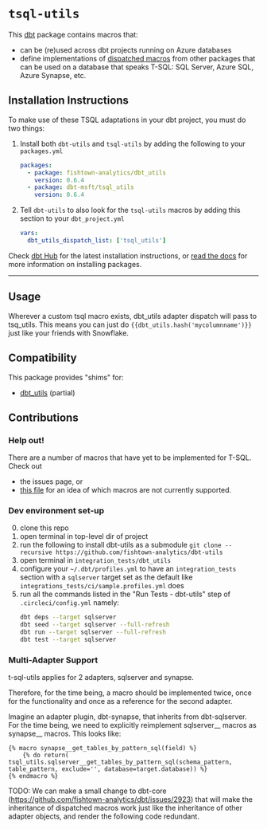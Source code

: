 # `tsql-utils`

This [dbt](https://github.com/fishtown-analytics/dbt) package contains macros 
that:
- can be (re)used across dbt projects running on Azure databases
- define implementations of [dispatched macros](https://docs.getdbt.com/reference/dbt-jinja-functions/adapter/#dispatch) from other packages that can be used on a database that speaks T-SQL: SQL Server, Azure SQL, Azure Synapse, etc.

## Installation Instructions

To make use of these TSQL adaptations in your dbt project, you must do two things:
1. Install both `dbt-utils` and `tsql-utils` by adding the following to your `packages.yml`
    ```yaml
    packages:
      - package: fishtown-analytics/dbt_utils
        version: 0.6.4
      - package: dbt-msft/tsql_utils
        version: 0.6.4
    ```
2. Tell `dbt-utils` to also look for the `tsql-utils` macros by adding this section to your `dbt_project.yml`
    ```yaml
    vars:
      dbt_utils_dispatch_list: ['tsql_utils']
    ```
Check [dbt Hub](https://hub.getdbt.com) for the latest installation 
instructions, or [read the docs](https://docs.getdbt.com/docs/package-management) 
for more information on installing packages.

----

## Usage

Wherever a custom tsql macro exists, dbt_utils adapter dispatch will pass to tsq_utils. This means you can just do `{{dbt_utils.hash('mycolumnname')}}` just like your friends with Snowflake. 

## Compatibility

This package provides "shims" for:
- [dbt_utils](https://github.com/fishtown-analytics/dbt-utils) (partial)

## Contributions

### Help out!

There are a number of macros that have yet to be implemented for T-SQL. Check out
- the issues page, or
- [this file](integration_tests/dbt_utils/dbt_project.yml) for an idea of which macros are not currently supported.

### Dev environment set-up

0. clone this repo
1. open terminal in top-level dir of project
2. run the following to install dbt-utils as a submodule
    `git clone --recursive https://github.com/fishtown-analytics/dbt-utils` 
3. open terminal in `integration_tests/dbt_utils`
4. configure your `~/.dbt/profiles.yml` to have an `integration_tests` section with a `sqlserver` target set as the default like `integrations_tests/ci/sample.profiles.yml` does
5. run all the commands listed in the "Run Tests - dbt-utils" step of `.circleci/config.yml` namely:
    ```bash
    dbt deps --target sqlserver
    dbt seed --target sqlserver --full-refresh
    dbt run --target sqlserver --full-refresh
    dbt test --target sqlserver
    ```

### Multi-Adapter Support

t-sql-utils applies for 2 adapters, sqlserver and synapse.

Therefore, for the time being, a macro should be implemented twice, once for the functionality and once as a reference for the second adapter. 

Imagine an adapter plugin, dbt-synapse, that inherits from dbt-sqlserver.
For the time being, we need to explicitly reimplement sqlserver__ macros as synapse__ macros. This looks like: 

```
{% macro synapse__get_tables_by_pattern_sql(field) %}
    {% do return( tsql_utils.sqlserver__get_tables_by_pattern_sql(schema_pattern, table_pattern, exclude='', database=target.database)) %}
{% endmacro %}
```

TODO: We can make a small change to dbt-core (https://github.com/fishtown-analytics/dbt/issues/2923) that will make the inheritance of dispatched macros work just like the inheritance of other adapter objects, and render the following code redundant.
